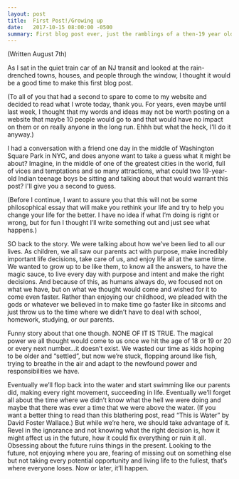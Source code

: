 ```yaml
---
layout: post
title:  First Post!/Growing up
date:   2017-10-15 08:00:00 -0500
summary: First blog post ever, just the ramblings of a then-19 year old. Thinking about the past and the expectations we set before and how (kinda) disenchanted we are with how it is right now, but with hope for the future.
---
```


(Written August 7th)

As I sat in the quiet train car of an NJ transit and looked at the rain-drenched towns, houses, and people through the window, I thought it would be a good time to make this first blog post.

(To all of you that had a second to spare to come to my website and decided to read what I wrote today, thank you. For years, even maybe until last week, I thought that my words and ideas may not be worth posting on a website that maybe 10 people would go to and that would have no impact on them or on really anyone in the long run. Ehhh but what the heck, I'll do it anyway.)

I had a conversation with a friend one day in the middle of Washington Square Park in NYC, and does anyone want to take a guess what it might be about? Imagine, in the middle of one of the greatest cities in the world, full of vices and temptations and so many attractions, what could two 19-year-old Indian teenage boys be sitting and talking about that would warrant this post? I'll give you a second to guess.

(Before I continue, I want to assure you that this will not be some philosophical essay that will make you rethink your life and try to help you change your life for the better. I have no idea if what I’m doing is right or wrong, but for fun I thought I’ll write something out and just see what happens.)

SO back to the story.
We were talking about how we’ve been lied to all our lives. As children, we all saw our parents act with purpose, make incredibly important life decisions, take care of us, and enjoy life all at the same time. We wanted to grow up to be like them, to know all the answers, to have the magic sauce, to live every day with purpose and intent and make the right decisions. And because of this, as humans always do, we focused not on what we have, but on what we thought would come and wished for it to come even faster. Rather than enjoying our childhood, we pleaded with the gods or whatever we believed in to make time go faster like in sitcoms and just throw us to the time where we didn’t have to deal with school, homework, studying, or our parents.

Funny story about that one though. NONE OF IT IS TRUE.
The magical power we all thought would come to us once we hit the age of 18 or 19 or 20 or every next number…it doesn’t exist.
We wasted our time as kids hoping to be older and “settled”, but now we’re stuck, flopping around like fish, trying to breathe in the air and adapt to the newfound power and responsibilities we have.

Eventually we’ll flop back into the water and start swimming like our parents did, making every right movement, succeeding in life. Eventually we’ll forget all about the time where we didn’t know what the hell we were doing and maybe that there was ever a time that we were above the water. (If you want a better thing to read than this blathering post, read “This is Water” by David Foster Wallace.) But while we’re here, we should take advantage of it. Revel in the ignorance and not knowing what the right decision is, how it might affect us in the future, how it could fix everything or ruin it all.
Obsessing about the future ruins things in the present. Looking to the future, not enjoying where you are, fearing of missing out on something else but not taking every potential opportunity and living life to the fullest, that’s where everyone loses. Now or later, it’ll happen.
